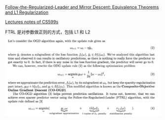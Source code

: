 [Follow-the-Regularized-Leader and Mirror Descent: Equivalence Theorems and L1 Regularization][1]

[Lectures notes of CS599s][2]

FTRL 是对参数做正则的方式，包括 L1 和 L2

![FTRL](./images/FTRL.png)

[1]: https://research.google.com/pubs/archive/37013.pdf
[2]: https://courses.cs.washington.edu/courses/cse599s/12sp/scribes/Lecture8.pdf